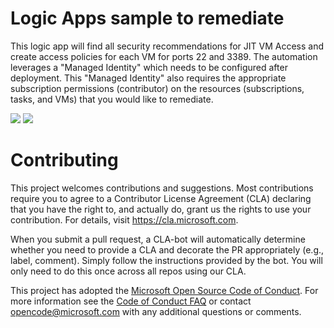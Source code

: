 # Logic Apps sample to remediate

This logic app will find all security recommendations for JIT VM Access and create access policies for each VM for ports 22 and 3389.
The automation leverages a "Managed Identity" which needs to be configured after deployment. This "Managed Identity" also requires the appropriate subscription permissions (contributor) on the resources (subscriptions, tasks, and VMs) that you would like to remediate.

<a href="https://portal.azure.com/#create/Microsoft.Template/uri/https%3A%2F%2Fraw.githubusercontent.com%2FAzure%2FAzure-Security-Center%2Fmaster%2FRemediation%2520scripts%2FJust-In-Time%2520network%2520access%2520control%2520should%2520be%2520applied%2520on%2520virtual%2520machines%2FLogic%2520App%2FEnable-JIT.json" target="_blank">
<img src="https://aka.ms/deploytoazurebutton"/></a>

<a href="https://portal.azure.us/#create/Microsoft.Template/uri/https%3A%2F%2Fraw.githubusercontent.com%2FAzure%2FAzure-Security-Center%2Fmaster%2FRemediation%2520scripts%2FJust-In-Time%2520network%2520access%2520control%2520should%2520be%2520applied%2520on%2520virtual%2520machines%2FLogic%2520App%2FEnable-JIT.json" target="_blank">
<img src="https://aka.ms/deploytoazuregovbutton"/></a>

# Contributing

This project welcomes contributions and suggestions.  Most contributions require you to agree to a
Contributor License Agreement (CLA) declaring that you have the right to, and actually do, grant us
the rights to use your contribution. For details, visit https://cla.microsoft.com.

When you submit a pull request, a CLA-bot will automatically determine whether you need to provide
a CLA and decorate the PR appropriately (e.g., label, comment). Simply follow the instructions
provided by the bot. You will only need to do this once across all repos using our CLA.

This project has adopted the [Microsoft Open Source Code of Conduct](https://opensource.microsoft.com/codeofconduct/).
For more information see the [Code of Conduct FAQ](https://opensource.microsoft.com/codeofconduct/faq/) or
contact [opencode@microsoft.com](mailto:opencode@microsoft.com) with any additional questions or comments.